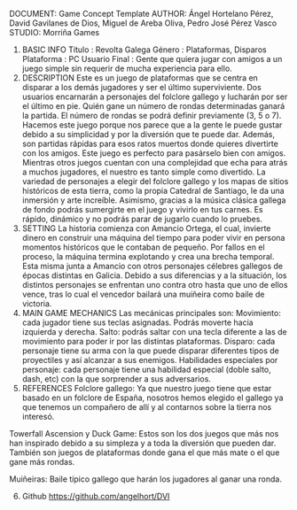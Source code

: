 DOCUMENT: Game Concept Template
AUTHOR: Ángel Hortelano Pérez, David Gavilanes de Dios, Miguel de Areba Oliva, Pedro José Pérez Vasco
STUDIO: Morriña Games
1. BASIC INFO
Título			: Revolta Galega
Género		: Plataformas, Disparos
Plataforma		: PC
Usuario Final		: Gente que quiera jugar con amigos a un juego simple sin requerir de mucha experiencia para ello.
2. DESCRIPTION
Este es un juego de plataformas que se centra en disparar a los demás jugadores y ser el último superviviente. Dos usuarios encarnarán a personajes del folclore gallego y lucharán por ser el último en pie. Quién gane un número de rondas determinadas ganará la partida. El número de rondas se podrá definir previamente (3, 5 o 7).
Hacemos este juego porque nos parece que a la gente le puede gustar debido a su simplicidad y por la diversión que te puede dar. Además, son partidas rápidas para esos ratos muertos donde quieres divertirte con los amigos.
Este juego es perfecto para pasárselo bien con amigos. Mientras otros juegos cuentan con una complejidad que echa para atrás a muchos jugadores, el nuestro es tanto simple como divertido. La variedad de personajes a elegir del folclore gallego y los mapas de sitios históricos de esta tierra, como la propia Catedral de Santiago, le da una inmersión y arte increíble. Asimismo, gracias a la música clásica gallega de fondo podrás sumergirte en el juego y vivirlo en tus carnes. Es rápido, dinámico y no podrás parar de jugarlo cuando lo pruebes.
3. SETTING
La historia comienza con Amancio Ortega, el cual, invierte dinero en construir una máquina del tiempo para poder vivir en persona momentos históricos que le contaban de pequeño. Por fallos en el proceso, la máquina termina explotando y crea una brecha temporal. Esta misma junta a Amancio con otros personajes célebres gallegos de épocas distintas en Galicia. Debido a sus diferencias y a la situación, los distintos personajes se enfrentan uno contra otro hasta que uno de ellos vence, tras lo cual el vencedor bailará una muiñeira como baile de victoria.
4. MAIN GAME MECHANICS
Las mecánicas principales son:
Movimiento: cada jugador tiene sus teclas asignadas. Podrás moverte hacia izquierda y derecha.
Salto: podrás saltar con una tecla diferente a las de movimiento para poder ir por las distintas plataformas.
Disparo: cada personaje tiene su arma con la que puede disparar diferentes tipos de proyectiles y así alcanzar a sus enemigos.
Habilidades especiales por personaje: cada personaje tiene una habilidad especial (doble salto, dash, etc) con la que sorprender a sus adversarios.
5. REFERENCES
Folclore gallego: Ya que nuestro juego tiene que estar basado en un folclore de España, nosotros hemos elegido el gallego ya que tenemos un compañero de allí y al contarnos sobre la tierra nos interesó.

Towerfall Ascension y Duck Game: Estos son los dos juegos que más nos han inspirado debido a su simpleza y a toda la diversión que pueden dar. También son juegos de plataformas donde gana el que más mate o el que gane más rondas.

Muiñeiras: Baile típico gallego que harán los jugadores al ganar una ronda.

6. Github
https://github.com/angelhort/DVI

